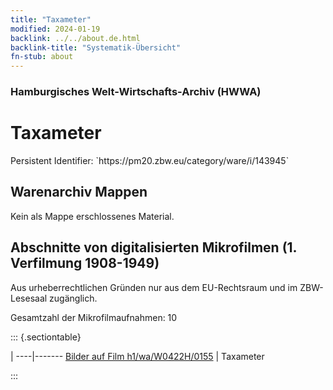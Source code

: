 ```yaml
---
title: "Taxameter"
modified: 2024-01-19
backlink: ../../about.de.html
backlink-title: "Systematik-Übersicht"
fn-stub: about
---
```


### Hamburgisches Welt-Wirtschafts-Archiv (HWWA)

# Taxameter

<div class="hint">Persistent Identifier: `https://pm20.zbw.eu/category/ware/i/143945`</div>







## Warenarchiv Mappen





Kein als Mappe erschlossenes Material.



<a id="filmsections" />

## Abschnitte von digitalisierten Mikrofilmen (1. Verfilmung 1908-1949)

<p>Aus urheberrechtlichen Gründen nur aus dem EU-Rechtsraum und im ZBW-Lesesaal zugänglich.</p>


<p>Gesamtzahl der Mikrofilmaufnahmen: 10</p>





::: {.sectiontable}

 | 
----|-------
<a class="btn" href="https://pm20.zbw.eu/film/h1/wa/W0422H/0155" rel="nofollow">Bilder auf Film h1/wa/W0422H/0155</a> | Taxameter


:::

















